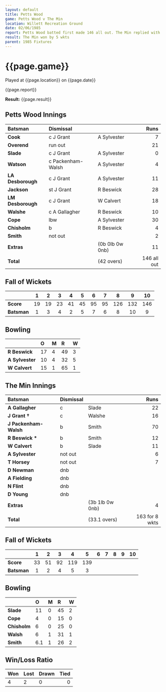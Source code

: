 ```yaml
---
layout: default
title: Petts Wood
game: Petts Wood v The Min
location: Willett Recreation Ground
date: 02/06/1985
report: Petts Wood batted first made 146 all out. The Min replied with 145 for 5 wkts.
result: The Min won by 5 wkts
parent: 1985 Fixtures
---
```


# {{page.game}}

Played at {{page.location}} on {{page.date}}

{{page.report}}

**Result:** {{page.result}}

## Petts Wood Innings

| Batsman | Dismissal |  | Runs |
|:---|:---|---|---:|
| **Cook** | c J Grant | A Sylvester | 7 | 
| **Overend** | run out |  | 21 | 
| **Slade** | c J Grant | A Sylvester | 0 | 
| **Watson** | c Packenham-Walsh | A Sylvester | 4 | 
| **LA Desborough** | c J Grant | A Sylvester | 11 | 
| **Jackson** | st J Grant | R Beswick | 28 | 
| **LM Desborough** | c J Grant | W Calvert | 18 | 
| **Walshe** | c A Gallagher | R Beswick | 10 | 
| **Cope** | lbw | A Sylvester | 30 | 
| **Chisholm** | b | R Beswick | 4 | 
| **Smith** | not out | | 2 | 
| **Extras** | | (0b 0lb 0w 0nb) | 11 | 
| **Total** | | (42 overs) | 146 all out | 

## Fall of Wickets

| | 1 | 2 | 3 | 4 | 5 | 6 | 7 | 8 | 9 | 10 |
|---|:---:|:---:|:---:|:---:|:---:|:---:|:---:|:---:|:---:|:---:|
| **Score** | 19 | 19 | 23 | 41 | 45 | 95 | 95 | 126 | 132 | 146 |
| **Batsman** | 1 | 3 | 4 | 2 | 5 | 7 | 6 | 8 | 10 | 9 |

## Bowling

| | O | M | R | W |
|---|:---|:---|:---|:---|
| **R Beswick** | 17 | 4 | 49 | 3 | 
| **A Sylvester** | 10 | 4 | 32 | 5 | 
| **W Calvert** | 15 | 1 | 65 | 1 | 

## The Min Innings

| Batsman | Dismissal |  | Runs |
|:---|:---|---|---:|
| **A Gallagher** | c | Slade | 22 | 
| **J Grant &#8224;** | c | Walshe | 16 | 
| **J Packenham-Walsh** | b | Smith | 70 | 
| **R Beswick &#42;** | b  | Smith | 12 | 
| **W Calvert** | b  | Slade | 11 | 
| **A Sylvester** | not out |  | 6 | 
| **T Horsey** | not out |  | 7 | 
| **D Newman** | dnb |  |  | 
| **A Fielding** | dnb |  |  | 
| **N Flint** | dnb |  |  | 
| **D Young** | dnb |  |  | 
| **Extras** | | (3b 1lb 0w 0nb) | 4 | 
| **Total** | | (33.1 overs) | 163 for 8 wkts | 

## Fall of Wickets

| | 1 | 2 | 3 | 4 | 5 | 6 | 7 | 8 | 9 | 10 |
|---|:---:|:---:|:---:|:---:|:---:|:---:|:---:|:---:|:---:|:---:|
| **Score** | 33 | 51 | 92 | 119 | 139 |  |  |  |  |  | 
| **Batsman** | 1 | 2 | 4 | 5 | 3 |  |  |  |  |  | 


## Bowling

| | O | M | R | W |
|---|:---|:---|:---|:---|
| **Slade** | 11 | 0 | 45 | 2 | 
| **Cope** | 4 | 0 | 15 | 0 | 
| **Chisholm** | 6 | 0 | 25 | 0 | 
| **Walsh** | 6 | 1 | 31 | 1 | 
| **Smith** | 6.1 | 1 | 26 | 2 |

## Win/Loss Ratio

| Won | Lost | Drawn | Tied |
|:---|:---|:---|---:|
| 4 | 2 | 0 | 0 |